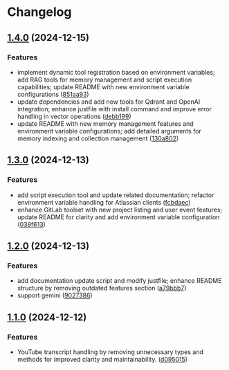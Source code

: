 # Changelog

## [1.4.0](https://github.com/nguyenvanduocit/all-in-one-model-context-protocol/compare/v1.3.0...v1.4.0) (2024-12-15)


### Features

* implement dynamic tool registration based on environment variables; add RAG tools for memory management and script execution capabilities; update README with new environment variable configurations ([851aa93](https://github.com/nguyenvanduocit/all-in-one-model-context-protocol/commit/851aa93c27177a5d94babae419f4c1488556d83e))
* update dependencies and add new tools for Qdrant and OpenAI integration; enhance justfile with install command and improve error handling in vector operations ([debb199](https://github.com/nguyenvanduocit/all-in-one-model-context-protocol/commit/debb199932aee7b5d49886c1edfdc4f69dfcb832))
* update README with new memory management features and environment variable configurations; add detailed arguments for memory indexing and collection management ([130a802](https://github.com/nguyenvanduocit/all-in-one-model-context-protocol/commit/130a8029014294a66c1033dc16e19bab6df44e4b))

## [1.3.0](https://github.com/nguyenvanduocit/all-in-one-model-context-protocol/compare/v1.2.0...v1.3.0) (2024-12-13)


### Features

* add script execution tool and update related documentation; refactor environment variable handling for Atlassian clients ([fcbdaec](https://github.com/nguyenvanduocit/all-in-one-model-context-protocol/commit/fcbdaecee8f1c8c2a783f31bb90c40899f44981f))
* enhance GitLab toolset with new project listing and user event features; update README for clarity and add environment variable configuration ([039f613](https://github.com/nguyenvanduocit/all-in-one-model-context-protocol/commit/039f613fb5430c2daf9d53d27cef38b910b1d71a))

## [1.2.0](https://github.com/nguyenvanduocit/all-in-one-model-context-protocol/compare/v1.1.0...v1.2.0) (2024-12-13)


### Features

* add documentation update script and modify justfile; enhance README structure by removing outdated features section ([a79bbb7](https://github.com/nguyenvanduocit/all-in-one-model-context-protocol/commit/a79bbb77c40877dd34c8b5e4115968fa7922b6a7))
* support gemini ([9027386](https://github.com/nguyenvanduocit/all-in-one-model-context-protocol/commit/9027386c321074db8bd79eebf4bf159e0fff3fab))

## [1.1.0](https://github.com/nguyenvanduocit/all-in-one-model-context-protocol/compare/v1.0.0...v1.1.0) (2024-12-12)


### Features

* YouTube transcript handling by removing unnecessary types and methods for improved clarity and maintainability. ([d095015](https://github.com/nguyenvanduocit/all-in-one-model-context-protocol/commit/d0950159804e31c7a788fae88cf7274c4d649e67))
